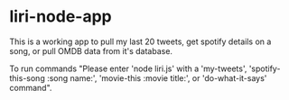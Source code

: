 # liri-node-app

This is a working app to pull my last 20 tweets, get spotify details on a song, or pull OMDB data from it's database.

To run commands "Please enter 'node liri.js' with a 'my-tweets', 'spotify-this-song :song name:', 'movie-this :movie title:', or 'do-what-it-says' command".